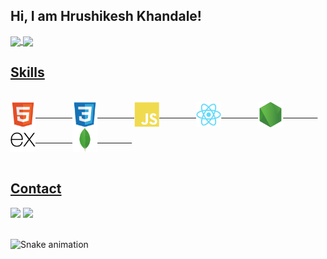## Hi, I am Hrushikesh Khandale! 

 <div>
  <a href="https://github.com/eagrundy">
   <img align="center" height="170" src="https://github-readme-stats.vercel.app/api/top-langs/?username=HrushikeshKhandale&layout=compact&langs_count=16&theme=dracula"/>
  <img align="center" src="https://github-readme-stats.vercel.app/api?username=HrushikeshKhandale&show_icons=true&theme=dracula&include_all_commits=true&count_private=true&hide=issues"/>
</div>
 
 ## Skills
<div style="display: inline_block"><br>
  <img height="40" align="center" alt="HTML5" src="https://raw.githubusercontent.com/devicons/devicon/master/icons/html5/html5-original.svg">
 &nbsp;&nbsp;&nbsp;&nbsp;&nbsp;&nbsp;&nbsp;&nbsp;&nbsp;&nbsp;&nbsp;&nbsp;&nbsp;
  <img height="40" align="center" alt="CSS3" src="https://raw.githubusercontent.com/devicons/devicon/master/icons/css3/css3-original.svg">
 &nbsp;&nbsp;&nbsp;&nbsp;&nbsp;&nbsp;&nbsp;&nbsp;&nbsp;&nbsp;&nbsp;&nbsp;&nbsp;
  <img height="40" align="center" alt="JavaScript" src="https://raw.githubusercontent.com/devicons/devicon/master/icons/javascript/javascript-plain.svg">
 &nbsp;&nbsp;&nbsp;&nbsp;&nbsp;&nbsp;&nbsp;&nbsp;&nbsp;&nbsp;&nbsp;&nbsp;&nbsp;
  <img height="40" align="center" alt="React" src="https://raw.githubusercontent.com/devicons/devicon/master/icons/react/react-original.svg">
 &nbsp;&nbsp;&nbsp;&nbsp;&nbsp;&nbsp;&nbsp;&nbsp;&nbsp;&nbsp;&nbsp;&nbsp;&nbsp;
  <img height="40" align="center" alt="Node.js" src="https://raw.githubusercontent.com/devicons/devicon/master/icons/nodejs/nodejs-original.svg">
 &nbsp;&nbsp;&nbsp;&nbsp;&nbsp;&nbsp;&nbsp;&nbsp;&nbsp;&nbsp;&nbsp;&nbsp;&nbsp;
  <img height="40" align="center" alt="Express.js" src="https://raw.githubusercontent.com/devicons/devicon/master/icons/express/express-original.svg">
 &nbsp;&nbsp;&nbsp;&nbsp;&nbsp;&nbsp;&nbsp;&nbsp;&nbsp;&nbsp;&nbsp;&nbsp;&nbsp;
  <img height="40" align="center" alt="MongoDB" src="https://raw.githubusercontent.com/devicons/devicon/master/icons/mongodb/mongodb-original.svg">
 &nbsp;&nbsp;&nbsp;&nbsp;&nbsp;&nbsp;&nbsp;&nbsp;&nbsp;&nbsp;&nbsp;&nbsp;&nbsp;
<!--   <img height="40" align="center" alt="SQL" src="https://raw.githubusercontent.com/devicons/devicon/master/icons/mysql/mysql-original.svg">
 &nbsp;&nbsp;&nbsp;&nbsp;&nbsp;&nbsp;&nbsp;&nbsp;&nbsp;&nbsp;&nbsp;&nbsp;&nbsp;
  <img height="40" align="center" alt="C++" src="https://raw.githubusercontent.com/devicons/devicon/master/icons/cplusplus/cplusplus-original.svg">
 &nbsp;&nbsp;&nbsp;&nbsp;&nbsp;&nbsp;&nbsp;&nbsp;&nbsp;&nbsp;&nbsp;&nbsp;&nbsp;
  <img height="40" align="center" alt="Java" src="https://raw.githubusercontent.com/devicons/devicon/master/icons/java/java-original.svg"> -->
</div>
  
</br>

## Contact 
<div> 
  <a href="https://www.linkedin.com/in/hrushikesh-khandale" target="_blank"><img src="https://img.shields.io/badge/-LinkedIn-%230077B5?style=for-the-badge&logo=linkedin&logoColor=white" target="_blank"></a> 
  <a href="mailto: your-khandalehrushikesh@gmail.com"><img src="https://img.shields.io/badge/-Gmail-%23333?style=for-the-badge&logo=gmail&logoColor=white" target="_blank"></a>
 </br>
</br>
 
  ![Snake animation](https://github.com/HrushikeshKhandale/HrushikeshKhandale/blob/output/github-contribution-grid-snake.svg)
 
</div>
